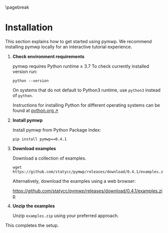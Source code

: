\pagebreak

# Installation

This section explains how to get started using pymwp. 
We recommend installing pymwp locally for an interactive tutorial experience.  

1. <i class="bi bi-1-square"></i> **Check environment requirements**

    pymwp requires Python runtime $\geq$ 3.7 To check currently installed version run:
    
    ```console
    python --version 
    ```
    
    On systems that do not default to Python3 runtime, use `python3` instead of `python`.
    
    Instructions for installing Python for different operating systems can be found at 
    <a href="https://www.python.org/downloads/" target="blank" rel="nofollow noreferrer">python.org ↗</a>  

2. <i class="bi bi-2-square"></i> **Install pymwp**

    Install pymwp from Python Package Index:
    
    ```console
    pip install pymwp==0.4.1
    ```

3. <i class="bi bi-3-square"></i> **Download examples**

    Download a collection of examples.
    
    ```console
    wget https://github.com/statycc/pymwp/releases/download/0.4.1/examples.zip
    ```

    Alternatively, download the examples using a web browser:
    
    <https://github.com/statycc/pymwp/releases/download/0.4.1/examples.zip>  

4. <i class="bi bi-4-square"></i> **Unzip the examples**

    Unzip `examples.zip` using your preferred approach.

This completes the setup.

